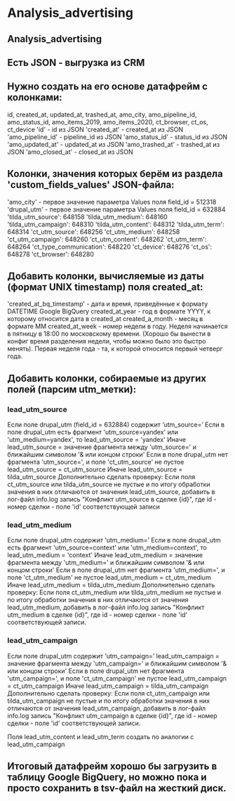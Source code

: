 # Analysis_advertising
## Analysis_advertising

## Есть JSON - выгрузка из CRM
## Нужно создать на его основе датафрейм c колонками:
id, created_at, updated_at, trashed_at, amo_city, amo_pipeline_id, amo_status_id, amo_items_2019, amo_items_2020, ct_browser, ct_os, ct_device
'id' - id из JSON
'created_at' - created_at из JSON
'amo_pipeline_id' - pipeline_id из JSON
'amo_status_id' - status_id из JSON
'amo_updated_at' - updated_at из JSON
'amo_trashed_at' - trashed_at из JSON
'amo_closed_at' - closed_at из JSON
## Колонки, значения которых берём из раздела 'custom_fields_values' JSON-файла:
'amo_city' - первое значение параметра Values поля field_id = 512318
'drupal_utm' - первое значение параметра Values поля field_id = 632884
'tilda_utm_source': 648158 'tilda_utm_medium': 648160 'tilda_utm_campaign': 648310 'tilda_utm_content': 648312 'tilda_utm_term': 648314 'ct_utm_source': 648256 'ct_utm_medium': 648258 'ct_utm_campaign': 648260 'ct_utm_content': 648262 'ct_utm_term': 648264
'ct_type_communication': 648220
'ct_device': 648276 'ct_os': 648278 'ct_browser': 648280
## Добавить колонки, вычисляемые из даты (формат UNIX timestamp) поля created_at:
'created_at_bq_timestamp' - дата и время, приведённые к формату DATETIME Google BigQuery
created_at_year - год в формате YYYY, к которому относится дата в created_at
created_a_month - месяц в формате MM
created_at_week - номер недели в году. Неделя начинается в пятницу в 18:00 по московскому времени. (Хорошо бы вынести в конфиг время разделения недели, чтобы можно было это быстро менять). Первая неделя года - та, к которой относится первый четверг года.
## Добавить колонки, собираемые из других полей (парсим utm_метки):
### lead_utm_source
Если поле drupal_utm (field_id = 632884) содержит ‘utm_source=’
Если в поле drupal_utm есть фрагмент 'utm_source=yandex' или 'utm_medium=yandex', то lead_utm_source = 'yandex'
Иначе lead_utm_source = значение фрагмента между 'utm_source=' и ближайшим символом '& или концом строки'
Eсли в поле drupal_utm нет фрагмента 'utm_source=', и поле 'ct_utm_source' не пустое lead_utm_source = ct_utm_source
Иначе
lead_utm_source = tilda_utm_source
Дополнительно сделать проверку: Если поля ct_utm_source или tilda_utm_source не пустые и по итогу обработки значения в них отличаются от значения lead_utm_source, добавить в лог-файл info.log запись "Конфликт utm_source в сделке {id}", где id - номер сделки - поле 'id' соответствующей записи

### lead_utm_medium
Если поле drupal_utm содержит ‘utm_medium=’
Если в поле drupal_utm есть фрагмент 'utm_source=context' или 'utm_medium=context', то lead_utm_medium = 'context'
Иначе lead_utm_medium = значение фрагмента между 'utm_medium=' и ближайшим символом '& или концом строки'
Если в поле drupal_utm нет фрагмента 'utm_medium=', и поле 'ct_utm_medium' не пустое
lead_utm_medium = ct_utm_medium
Иначе
lead_utm_medium = tilda_utm_medium
Дополнительно сделать проверку: Если поля ct_utm_medium или tilda_utm_medium не пустые и по итогу обработки значения в них отличаются от значения lead_utm_medium, добавить в лог-файл info.log запись "Конфликт utm_medium в сделке {id}", где id - номер сделки - поле 'id' соответствующей записи.

### lead_utm_campaign
Если поле drupal_utm содержит ‘utm_campaign=’
lead_utm_campaign = значение фрагмента между 'utm_campaign=' и ближайшим символом '& или концом строки'
Если в поле drupal_utm нет фрагмента 'utm_campaign=', и поле 'ct_utm_campaign' не пустое
lead_utm_campaign = ct_utm_campaign
Иначе
lead_utm_campaign = tilda_utm_campaign
Дополнительно сделать проверку: Если поля ct_utm_campaign или tilda_utm_campaign не пустые и по итогу обработки значения в них отличаются от значения lead_utm_campaign, добавить в лог-файл info.log запись "Конфликт utm_campaign в сделке {id}", где id - номер сделки - поле 'id' соответствующей записи.

Поля lead_utm_content и lead_utm_term создать по аналогии с lead_utm_campaign

## Итоговый датафрейм хорошо бы загрузить в таблицу Google BigQuery, но можно пока и просто сохранить в tsv-файл на жесткий диск.
